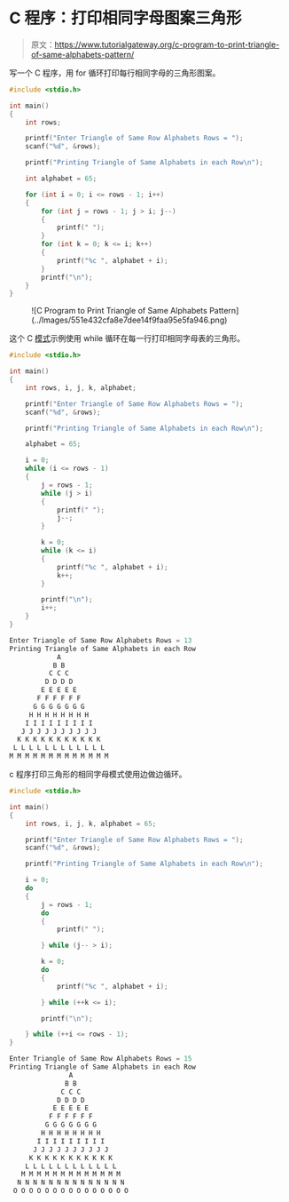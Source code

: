 # C 程序：打印相同字母图案三角形

> 原文：<https://www.tutorialgateway.org/c-program-to-print-triangle-of-same-alphabets-pattern/>

写一个 C 程序，用 for 循环打印每行相同字母的三角形图案。

```c
#include <stdio.h>

int main()
{
	int rows;

	printf("Enter Triangle of Same Row Alphabets Rows = ");
	scanf("%d", &rows);

	printf("Printing Triangle of Same Alphabets in each Row\n");

	int alphabet = 65;

	for (int i = 0; i <= rows - 1; i++)
	{
		for (int j = rows - 1; j > i; j--)
		{
			printf(" ");
		}
		for (int k = 0; k <= i; k++)
		{
			printf("%c ", alphabet + i);
		}
		printf("\n");
	}
}
```

<figure class="wp-block-image size-large">![C Program to Print Triangle of Same Alphabets Pattern](../Images/551e432cfa8e7dee14f9faa95e5fa946.png)</figure>

这个 C [模式](https://www.tutorialgateway.org/c-programming-examples/)示例使用 while 循环在每一行打印相同字母表的三角形。

```c
#include <stdio.h>

int main()
{
	int rows, i, j, k, alphabet;

	printf("Enter Triangle of Same Row Alphabets Rows = ");
	scanf("%d", &rows);

	printf("Printing Triangle of Same Alphabets in each Row\n");

	alphabet = 65;

	i = 0;
	while (i <= rows - 1)
	{
		j = rows - 1;
		while (j > i)
		{
			printf(" ");
			j--;
		}

		k = 0;
		while (k <= i)
		{
			printf("%c ", alphabet + i);
			k++;
		}

		printf("\n");
		i++;
	}
}
```

```c
Enter Triangle of Same Row Alphabets Rows = 13
Printing Triangle of Same Alphabets in each Row
            A 
           B B 
          C C C 
         D D D D 
        E E E E E 
       F F F F F F 
      G G G G G G G 
     H H H H H H H H 
    I I I I I I I I I 
   J J J J J J J J J J 
  K K K K K K K K K K K 
 L L L L L L L L L L L L 
M M M M M M M M M M M M M 
```

c 程序打印三角形的相同字母模式使用边做边循环。

```c
#include <stdio.h>

int main()
{
	int rows, i, j, k, alphabet = 65;

	printf("Enter Triangle of Same Row Alphabets Rows = ");
	scanf("%d", &rows);

	printf("Printing Triangle of Same Alphabets in each Row\n");

	i = 0;
	do
	{
		j = rows - 1;
		do
		{
			printf(" ");

		} while (j-- > i);

		k = 0;
		do
		{
			printf("%c ", alphabet + i);

		} while (++k <= i);

		printf("\n");

	} while (++i <= rows - 1);
}
```

```c
Enter Triangle of Same Row Alphabets Rows = 15
Printing Triangle of Same Alphabets in each Row
               A 
              B B 
             C C C 
            D D D D 
           E E E E E 
          F F F F F F 
         G G G G G G G 
        H H H H H H H H 
       I I I I I I I I I 
      J J J J J J J J J J 
     K K K K K K K K K K K 
    L L L L L L L L L L L L 
   M M M M M M M M M M M M M 
  N N N N N N N N N N N N N N 
 O O O O O O O O O O O O O O O
```